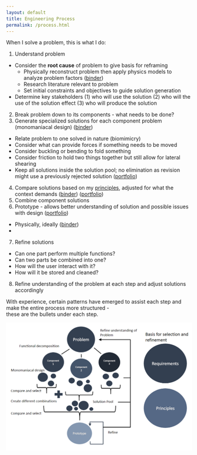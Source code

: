 ```yaml
---
layout: default
title: Engineering Process
permalink: /process.html
---
```


When I solve a problem, this is what I do:  

 1. Understand problem
   - Consider the **root cause** of problem to give basis for reframing
     - Physically reconstruct problem then apply physics models to analyze problem factors ([binder](/portfolio/projects/binder/#analysis))
	 - Research literature relevant to problem
	 - Set initial constraints and objectives to guide solution generation
   - Determine key stakeholders (1) who will use the solution (2) who will the use of the solution effect (3) who will produce the solution
 2. Break problem down to its components - what needs to be done?
 3. Generate specialized solutions for each component problem (monomaniacal design) ([binder](/portfolio/projects/binder/#divergent))  
   - Relate problem to one solved in nature (biomimicry)
   - Consider what can provide forces if something needs to be moved
   - Consider buckling or bending to fold something
   - Consider friction to hold two things together but still allow for lateral shearing
   - Keep all solutions inside the solution pool; no elimination as revision might use a previously rejected solution ([portfolio](/portfolio/projects/portfolio/#pool))
 4. Compare solutions based on my [principles](/portfolio/principles.html), adjusted for what the context demands ([binder](/portfolio/projects/binder/#convergent)) ([portfolio](/portfolio/projects/portfolio/#compare))  
 5. Combine component solutions
 6. Prototype - allows better understanding of solution and possible issues with design ([portfolio](/portfolio/projects/portfolio/#prototype))
   - Physically, ideally ([binder](/portfolio/projects/binder/#prototype))
   -
 7. Refine solutions
   - Can one part perform multiple functions?
   - Can two parts be combined into one?
   - How will the user interact with it?
   - How will it be stored and cleaned?
 8. Refine understanding of the problem at each step and adjust solutions accordingly
 
 With experience, certain patterns have emerged to assist each step and make the entire process more structured -  
 these are the bullets under each step.

![Process visual](process.png)